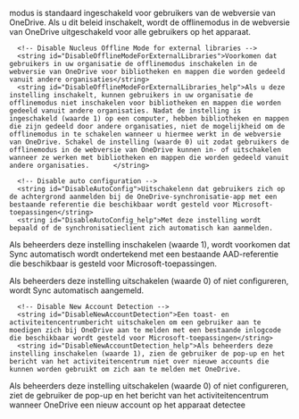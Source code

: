 modus is standaard ingeschakeld voor gebruikers van de webversie van OneDrive. Als u dit beleid inschakelt, wordt de offlinemodus in de webversie van OneDrive uitgeschakeld voor alle gebruikers op het apparaat.      </string>

      <!-- Disable Nucleus Offline Mode for external libraries -->
      <string id="DisableOfflineModeForExternalLibraries">Voorkomen dat gebruikers in uw organisatie de offlinemodus inschakelen in de webversie van OneDrive voor bibliotheken en mappen die worden gedeeld vanuit andere organisaties</string>
      <string id="DisableOfflineModeForExternalLibraries_help">Als u deze instelling inschakelt, kunnen gebruikers in uw organisatie de offlinemodus niet inschakelen voor bibliotheken en mappen die worden gedeeld vanuit andere organisaties. Nadat de instelling is ingeschakeld (waarde 1) op een computer, hebben bibliotheken en mappen die zijn gedeeld door andere organisaties, niet de mogelijkheid om de offlinemodus in te schakelen wanneer u hiermee werkt in de webversie van OneDrive. Schakel de instelling (waarde 0) uit zodat gebruikers de offlinemodus in de webversie van OneDrive kunnen in- of uitschakelen wanneer ze werken met bibliotheken en mappen die worden gedeeld vanuit andere organisaties.      </string>

      <!-- Disable auto configuration -->
      <string id="DisableAutoConfig">Uitschakelenn dat gebruikers zich op de achtergrond aanmelden bij de OneDrive-synchronisatie-app met een bestaande referentie die beschikbaar wordt gesteld voor Microsoft-toepassingen</string>
      <string id="DisableAutoConfig_help">Met deze instelling wordt bepaald of de synchronisatieclient zich automatisch kan aanmelden.

Als beheerders deze instelling inschakelen (waarde 1), wordt voorkomen dat Sync automatisch wordt ondertekend met een bestaande AAD-referentie die beschikbaar is gesteld voor Microsoft-toepassingen.

Als beheerders deze instelling uitschakelen (waarde 0) of niet configureren, wordt Sync automatisch aangemeld.
      </string>

      <!-- Disable New Account Detection -->
      <string id="DisableNewAccountDetection">Een toast- en activiteitencentrumbericht uitschakelen om een gebruiker aan te moedigen zich bij OneDrive aan te melden met een bestaande inlogcode die beschikbaar wordt gesteld voor Microsoft-toepassingen</string>
      <string id="DisableNewAccountDetection_help">Als beheerders deze instelling inschakelen (waarde 1), zien de gebruiker de pop-up en het bericht van het activiteitencentrum niet over nieuwe accounts die kunnen worden gebruikt om zich aan te melden met OneDrive.

Als beheerders deze instelling uitschakelen (waarde 0) of niet configureren, ziet de gebruiker de pop-up en het bericht van het activiteitencentrum wanneer OneDrive een nieuw account op het apparaat detectee